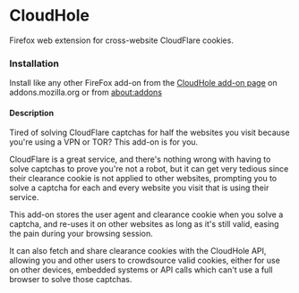 # CloudHole

Firefox web extension for cross-website CloudFlare cookies.

### Installation
Install like any other FireFox add-on from the [CloudHole add-on page](https://addons.mozilla.org/en-US/firefox/addon/cloudhole/) on addons.mozilla.org or from [about:addons](about:addons)

#### Description
Tired of solving CloudFlare captchas for half the websites you visit because you're using a VPN or TOR? This add-on is for you.

CloudFlare is a great service, and there's nothing wrong with having to solve captchas to prove you're not a robot, but it can get very tedious since their clearance cookie is not applied to other websites, prompting you to solve a captcha for each and every website you visit that is using their service.

This add-on stores the user agent and clearance cookie when you solve a captcha, and re-uses it on other websites as long as it's still valid, easing the pain during your browsing session.

It can also fetch and share clearance cookies with the CloudHole API, allowing you and other users to crowdsource valid cookies, either for use on other devices, embedded systems or API calls which can't use a full browser to solve those captchas.
